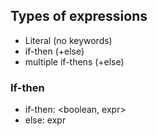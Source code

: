 ## Types of expressions
- Literal (no keywords)
- if-then (+else)
- multiple if-thens (+else)

### If-then
- if-then: <boolean, expr>
- else: expr

